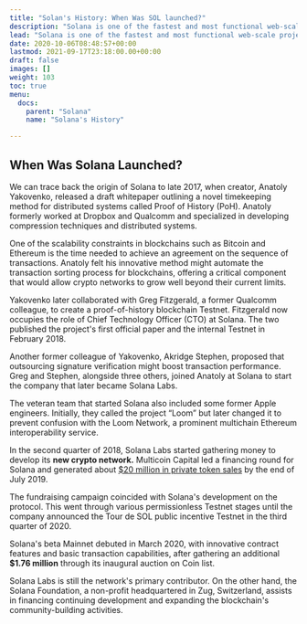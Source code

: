 ```yaml
---
title: "Solan's History: When Was SOL launched?"
description: "Solana is one of the fastest and most functional web-scale projects that leverage the features of programmable blockchain technology to deliver Decentralized Finance (DeFi) solutions. Read on to learn why this cryptocurrency is making waves"
lead: "Solana is one of the fastest and most functional web-scale projects that leverage the features of programmable blockchain technology to deliver Decentralized Finance (DeFi) solutions."
date: 2020-10-06T08:48:57+00:00
lastmod: 2021-09-17T23:18:00.00+00:00
draft: false
images: []
weight: 103
toc: true
menu:
  docs:
    parent: "Solana"
    name: "Solana's History"

---
```



## When Was Solana Launched?

We can trace back the origin of Solana to late 2017, when creator, Anatoly Yakovenko, released a draft whitepaper outlining a novel timekeeping method for distributed systems called Proof of History (PoH). Anatoly formerly worked at Dropbox and Qualcomm and specialized in developing compression techniques and distributed systems.

One of the scalability constraints in blockchains such as Bitcoin and Ethereum is the time needed to achieve an agreement on the sequence of transactions. Anatoly felt his innovative method might automate the transaction sorting process for blockchains, offering a critical component that would allow crypto networks to grow well beyond their current limits.

Yakovenko later collaborated with Greg Fitzgerald, a former Qualcomm colleague, to create a proof-of-history blockchain Testnet. Fitzgerald now occupies the role of Chief Technology Officer (CTO) at Solana. The two published the project's first official paper and the internal Testnet in February 2018.

Another former colleague of Yakovenko, Akridge Stephen, proposed that outsourcing signature verification might boost transaction performance. Greg and Stephen, alongside three others, joined Anatoly at Solana to start the company that later became Solana Labs.

The veteran team that started Solana also included some former Apple engineers. Initially, they called the project “Loom” but later changed it to prevent confusion with the Loom Network, a prominent multichain Ethereum interoperability service.

In the second quarter of 2018, Solana Labs started gathering money to develop its **new crypto network.** Multicoin Capital led a financing round for Solana and generated about [$20 million in private token sales](https://medium.com/solana-labs/solana-completes-20-million-raise-led-by-multicoin-capital-3d7f939475b6) by the end of July 2019.

The fundraising campaign coincided with Solana's development on the protocol. This went through various permissionless Testnet stages until the company announced the Tour de SOL public incentive Testnet in the third quarter of 2020.

Solana's beta Mainnet debuted in March 2020, with innovative contract features and basic transaction capabilities, after gathering an additional **$1.76 million** through its inaugural auction on Coin list.

Solana Labs is still the network's primary contributor. On the other hand, the Solana Foundation, a non-profit headquartered in Zug, Switzerland, assists in financing continuing development and expanding the blockchain's community-building activities.
